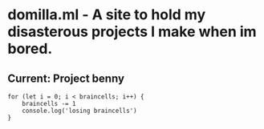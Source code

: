 # domilla.ml - A site to hold my disasterous projects I make when im bored.
## Current: Project benny

```
for (let i = 0; i < braincells; i++) {
    braincells -= 1
    console.log('losing braincells')
}
```
